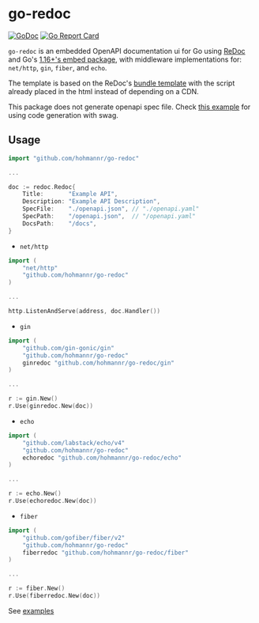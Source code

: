 # go-redoc

[![GoDoc](https://godoc.org/github.com/hohmannr/go-redoc?status.svg)](https://godoc.org/github.com/hohmannr/go-redoc)
[![Go Report Card](https://goreportcard.com/badge/github.com/hohmannr/go-redoc?_=1)](https://goreportcard.com/report/github.com/hohmannr/go-redoc?_=1)

`go-redoc` is an embedded OpenAPI documentation ui for Go using [ReDoc](https://github.com/ReDocly/redoc) and Go's [1.16+'s embed package](https://golang.org/pkg/embed/), with middleware implementations for: `net/http`, `gin`, `fiber`, and `echo`.

The template is based on the ReDoc's [bundle template](https://github.com/ReDocly/redoc/blob/master/cli/template.hbs) with the script already placed in the html instead of depending on a CDN.

This package does not generate openapi spec file. Check [this example](_examples/gen) for using code generation with swag.

## Usage

```go
import "github.com/hohmannr/go-redoc"

...

doc := redoc.Redoc{
    Title:       "Example API",
    Description: "Example API Description",
    SpecFile:    "./openapi.json", // "./openapi.yaml"
    SpecPath:    "/openapi.json",  // "/openapi.yaml"
    DocsPath:    "/docs",
}
```

- `net/http`

```go
import (
	"net/http"
	"github.com/hohmannr/go-redoc"
)

...

http.ListenAndServe(address, doc.Handler())
```

- `gin`

```go
import (
	"github.com/gin-gonic/gin"
	"github.com/hohmannr/go-redoc"
	ginredoc "github.com/hohmannr/go-redoc/gin"
)

...

r := gin.New()
r.Use(ginredoc.New(doc))
```

- `echo`

```go
import (
	"github.com/labstack/echo/v4"
	"github.com/hohmannr/go-redoc"
	echoredoc "github.com/hohmannr/go-redoc/echo"
)

...

r := echo.New()
r.Use(echoredoc.New(doc))
```

- `fiber`

```go
import (
	"github.com/gofiber/fiber/v2"
	"github.com/hohmannr/go-redoc"
	fiberredoc "github.com/hohmannr/go-redoc/fiber"
)

...

r := fiber.New()
r.Use(fiberredoc.New(doc))
```

See [examples](/_examples)

